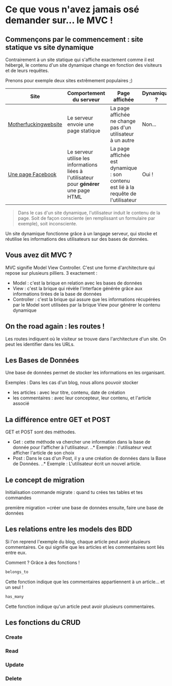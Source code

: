 # Ce que vous n'avez jamais osé demander sur... __le MVC__ !

## Commençons par le commencement : site statique vs site dynamique

Contrairement à un site statique qui s'affiche exactement comme il est hébergé, le contenu d'un site dynamique change en fonction des visiteurs et de leurs requêtes. 

Prenons pour exemple deux sites extrêmement populaires ;)

Site | Comportement du serveur | Page affichée | Dynamique ?
--- | --- | --- | ---
[Motherfuckingwebsite](http://motherfuckingwebsite.com/) | Le serveur envoie une page statique | La page affichée ne change pas d'un utilisateur à un autre | Non...
[Une page Facebook](https://www.facebook.com/) |  Le serveur utilise les informations liées à l'utilisateur pour __générer__ une page HTML | La page affichée est dynamique : son contenu est lié à la requête de l'utilisateur | Oui !

> Dans le cas d'un site dynamique, l'utilisateur induit le contenu de la page. Soit de façon consciente (en remplissant un formulaire par exemple), soit inconsciente.

Un site dynamique fonctionne grâce à un langage serveur, qui stocke et réutilise les informations des utilisateurs sur des bases de données.

## Vous avez dit MVC ?

MVC signifie Model View Controller. C'est une forme d'architecture qui repose sur plusieurs pilliers. 3 exactement :

* Model : c'est la brique en relation avec les bases de données
* View : c'est la brique qui révèle l'interface générée grâce aux informations tirées de la base de données
* Controller : c'est la brique qui assure que les informations récupérées par le Model sont utilisées par la brique View pour générer le contenu dynamique

## On the road again : les routes !

Les routes indiquent où le visiteur se trouve dans l'architecture d'un site. 
On peut les identifier dans les URLs. 

## Les Bases de Données

Une base de données permet de stocker les informations en les organisant.

Exemples :
Dans les cas d'un blog, nous allons pouvoir stocker 
* les articles : avec leur titre, contenu, date de création 
* les commentaires : avec leur concepteur, leur contenu, et l'article associé


## La différence entre GET et POST

GET et POST sont des méthodes.
* Get : cette méthode va chercher une information dans la base de donnée pour l'afficher à l'utilisateur. 
..* Exemple : l'utilisateur veut afficher l'article de son choix
* Post : Dans le cas d'un Post, il y a une création de données dans la Base de Données. 
..* Exemple : L'utilisateur écrit un nouvel article.


## Le concept de migration

Initialisation
commande migrate : quand tu crées tes tables et tes commandes

première migration  =créer une base de données 
ensuite, faire une base de données 

## Les relations entre les models des BDD

Si l'on reprend l'exemple du blog, chaque article peut avoir plusieurs commentaires. Ce qui signifie que les articles et les commentaires sont liés entre eux.

Comment ? Grâce à des fonctions !

```ruby
belongs_to
```
Cette fonction indique que les commentaires appartiennent à un article... et un seul !

```ruby
has_many
```
Cette fonction indique qu'un article peut avoir plusieurs commentaires.

## Les fonctions du CRUD

### Create
### Read
### Update
### Delete

